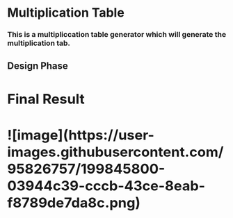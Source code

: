 <h1>Multiplication Table</h1>
<h3>This is a multipliccation table generator which will generate the multiplication tab.<h3>
<h2>Design Phase<h2>
  <imagesrc ="https://user-images.githubusercontent.com/95826757/199845758-be8748f1-2cad-4383-b934-b63cedda4ca2.png"></image>

<h2>Final Result<h2>
  ![image](https://user-images.githubusercontent.com/95826757/199845800-03944c39-cccb-43ce-8eab-f8789de7da8c.png)

